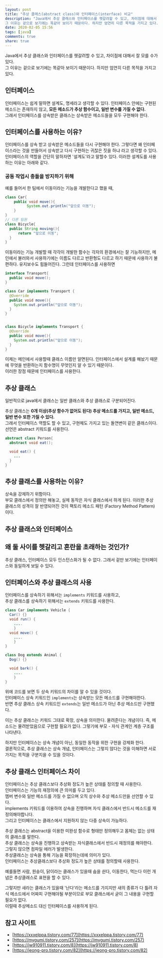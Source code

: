 ```yaml
---
layout: post
title: "추상 클래스(abstract class)와 인터페이스(interface) 비교"
description: "Java에서 추상 클래스와 인터페이스를 헷갈려할 수 있고, 차이점에 대해서 잘 모를 수가 있다.  
그 이유는 겉으로 보기에는 똑같아 보이기 때문이다. 하지만 엄연히 다른 목적을 가지고 있다."
date: 2020-02-05 15:56
tags: [java]
comments: true
share: true
---
```



Java에서 추상 클래스와 인터페이스를 헷갈려할 수 있고, 차이점에 대해서 잘 모를 수가 있다.  
그 이유는 겉으로 보기에는 똑같아 보이기 때문이다. 하지만 엄연히 다른 목적을 가지고 있다.

## 인터페이스

인터페이스는 쉽게 말하면 설계도, 명세라고 생각할 수 있다. 인터페이스 안에는 구현된 메소드는 존재하지 않고,  **모든 메소드가 추상 함수이고, 일반 변수를 가질 수 없다.**  
그래서 인터페이스를 상속받은 클래스는 상속받은 메소드들을 모두 구현해야 한다.

## 인터페이스를 사용하는 이유?

인터페이스를 상속 받고 상속받은 메소드들을 다시 구현해야 한다. 그렇다면 왜 인터페이스라는 것을 만들어서 상속받고 다시 구현하는 귀찮은 짓을 하냐 라고 생각할 수 있다. 인터페이스의 역할을 간단히 말하자면 '설계도'라고 말할수 있다. 이러한 설계도를 사용하는 이유는 아래와 같다.

### 공동 작업시 충돌을 방지하기 위해

예를 들어서 한 팀에서 이동이라는 기능을 개발한다고 했을 때,

```java
class Car{
    public void move(){
          System.out.println("앞으로 이동");
    }
}
// 다른 팀원
class Bicycle{
  public String moving(){
      return "앞으로 이동";
  }
}
```

이동이라는 기능 개발할 때 각각이 개발한 함수는 각자의 환경에서는 잘 기능하지만, 메인에서 불러와서 사용하기에는 이름도 다르고 반환형도 다르고 하기 때문에 사용하기 불편하다. 유지보수도 힘들어진다. 그런데 인터페이스를 사용하면

```java
interface Transport{
  public void move();
}

class Car implements Transport {
  @Override
  public void move(){
    System.out.println("앞으로 이동");
  }
}


class Bicycle implements Transport {
  @Override
  public void move(){
    System.out.println("앞으로 이동");
  }
}
```

이제는 메인에서 사용할때 클래스 이름만 알면된다. 인터페이스에서 설계를 해놨기 때문에 무엇을 반환하는지 함수명이 무엇인지 알 수 있기 때문이다.  
이러한 장점 때문에 인터페이스를 사용한다.

## 추상 클래스

일반적으로 java에서 클래스는 일반 클래스와 추상 클래스로 구분되어진다.

추상 클래스는  **0개 이상(추상 함수가 없어도 된다) 추상 메소드를 가지고, 일반 메소드, 일반 변수 또한 가질 수 있다.**  
그래서 인터페이스 역할도 할 수 있고, 구현체도 가지고 있는 돌연변이 같은 클래스이다. 선언은 abstract 키워드를 사용한다.

```java
abstract class Person{
  abstract void eat();

  void eat() {
    ...
  }
}
```

## 추상 클래스를 사용하는 이유?

상속을 강제하기 위함이다.  
부모 클래스에서 정의만 해놓고, 실제 동작은 자식 클래스에서 하게 된다. 이러한 추상 클래스의 성격이 잘 반영되어진 것이 팩토리 메소드 패턴 (Factory Method Pattern) 이다.

## 추상 클래스와 인터페이스

## 왜 둘 사이를 헷갈리고 혼란을 초래하는 것인가?

추상 클래스, 인터페이스 모두 인스턴스화가 될 수 없다. 그래서 겉만 보기에는 인터페이스와 동일하게 보일 수 있다.

## 인터페이스와 추상 클래스의 사용

인터페이스를 상속하기 위해서는  `implements`  키워드를 사용하고,  
추상 클래스를 상속하기 위해서는  `extends`  키워드를 사용한다.

```java
class Car implements Vehicle {
  Car() {}
  void run() {
    ....
    }
  void move() {
    ....
    }
}

class Dog extends Animal {
  Dog() {}

  void bark() {
    ....
    }
}
```

위에 코드를 보면 두 상속 키워드의 차이를 알 수 있을 것이다.  
인터페이스 상속 키워드인  `implements`는 상속받는 모든 메소드를 구현해야한다.  
반면 추상 클래스 상속 키워드인  `extends`는 일반 메소드가 아닌 추상 메소드만 구현했다.

이는 추상 클래스는 키워드 그대로 확장, 상속을 의미한다. 물려준다는 개념이다. 즉, 메소드는 물려받았음으로 구현할 필요가 없다. 그렇기에 부모 - 자식 관계인 계층 구조를 나타낸다.

하지만 인터페이스는 상속 개념이 아닌, 동일한 동작을 위한 구현을 강제화 한다.  
결론적으로, 추상 클래스는 상속 개념, 인터페이스는 그렇지 않다는 것을 이해하면 서로 가지는 목적을 구분지을 수 있을 것이다.

## 추상 클래스 인터페이스 차이

인터페이스는 추상 클래스보다 추상화 정도가 높은 상태를 정의할 때 사용한다.  
인터페이스는 기능의 재정의에 큰 의미를 두고 있다.  
멤버 변수와 일반 메소드를 가질 수 없으며 오직 상수와 추상 메소드만을 선언할 수 있다.  
implements 키워드를 이용하여 상속을 진행하며 자식 클래스에서 반드시 메소드를 재정의해야합니다.  
그리고 인터페이스는 클래스에서 지원하지 않는 다중 상속이 가능하다.

추상 클래스는 abstract을 이용한 미완성 함수로 형태만 정의해두고 몸체는 없는 상태의 클래스를 말한다.  
추상 클래스는 상속을 진행하고 상속받는 자식클래스에서 반드시 재정의를 해야한다.  
그렇지 않으면 컴파일 에러가 발생한다.  
추상클래스는 상속을 통해 기능을 확장하는데에 의미가 있다.  
인터페이스는 추상클래스보다 추상화 정도가 높은 상태를 정의할때 사용한다.

예를들면 사람, 원숭이, 닭이라는 클래스가 있을때 숨을 쉰다, 이동한다, 먹는다 이런 개념은 추상클래스로 표현을 할 수 있다.

그렇지만 새라는 클래스가 있을때 '난다'라는 메소드를 가지지만 새의 종류가 다 틀려 자식 메소드에서 어짜피 구현해야될 부분이므로 부모 클래스에서 굳이 그 내용을 구현할 필요가 없다.  
이럴때 추상메소드 대신 인터페이스를 사용하게 된다.

## 참고 사이트

-   [https://xxxelppa.tistory.com/77](https://xxxelppa.tistory.com/77)
-   [https://mygumi.tistory.com/257](https://mygumi.tistory.com/257)
-   [https://jw910911.tistory.com/8](https://jw910911.tistory.com/8)
-   [https://jeong-pro.tistory.com/82](https://jeong-pro.tistory.com/82)